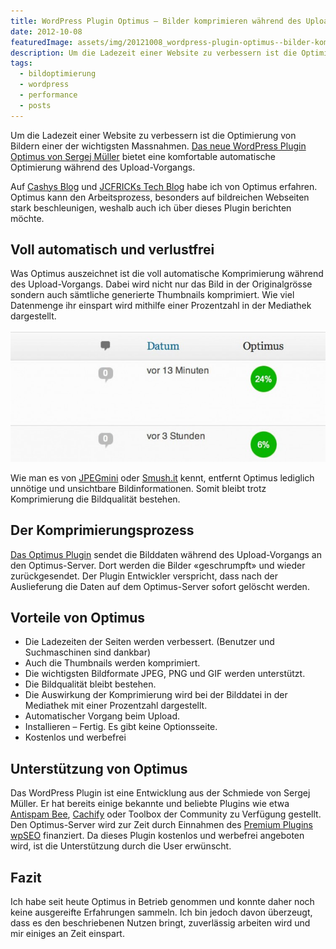 ```yaml
---
title: WordPress Plugin Optimus ­– Bilder komprimieren während des Upload-Vorgangs
date: 2012-10-08
featuredImage: assets/img/20121008_wordpress-plugin-optimus--bilder-komprimieren-waehrend-des-upload-vorgangs_0.jpg
description: Um die Ladezeit einer Website zu verbessern ist die Optimierung von Bildern einer der wichtigsten Massnahmen. Das neue WordPress Plugin Optimus von Sergej Müller bietet eine komfortable automatische Optimierung während des Upload-Vorgangs.
tags:
  - bildoptimierung
  - wordpress
  - performance
  - posts
---
```

Um die Ladezeit einer Website zu verbessern ist die Optimierung von Bildern einer der wichtigsten Massnahmen. [Das neue WordPress Plugin Optimus von Sergej Müller](http://wordpress.org/plugins/optimus/) bietet eine komfortable automatische Optimierung während des Upload-Vorgangs.

Auf [Cashys Blog](http://stadt-bremerhaven.de/optimus-bilder-fuer-blogs-optimieren/) und [JCFRICKs Tech Blog](http://www.ifrick.ch/2012/10/optimus-wordpress-plugin-bilder-automatisch-optimieren/) habe ich von Optimus erfahren. Optimus kann den Arbeitsprozess, besonders auf bildreichen Webseiten stark beschleunigen, weshalb auch ich über dieses Plugin berichten möchte.

## Voll automatisch und verlustfrei

Was Optimus auszeichnet ist die voll automatische Komprimierung während des Upload-Vorgangs. Dabei wird nicht nur das Bild in der Originalgrösse sondern auch sämtliche generierte Thumbnails komprimiert. Wie viel Datenmenge ihr einspart wird mithilfe einer Prozentzahl in der Mediathek dargestellt.

![Optimus Anzeige der Komprimierung in der Mediathek](assets/img/20121008_wordpress-plugin-optimus--bilder-komprimieren-waehrend-des-upload-vorgangs_1.jpg)

Wie man es von [JPEGmini](https://www.jpegmini.com/) oder [Smush.it](http://www.smushit.com/ysmush.it/) kennt, entfernt Optimus lediglich unnötige und unsichtbare Bildinformationen. Somit bleibt trotz Komprimierung die Bildqualität bestehen.

## Der Komprimierungsprozess

[Das Optimus Plugin](http://wordpress.org/plugins/optimus/) sendet die Bilddaten während des Upload-Vorgangs an den Optimus-Server. Dort werden die Bilder «geschrumpft» und wieder zurückgesendet. Der Plugin Entwickler verspricht, dass nach der Auslieferung die Daten auf dem Optimus-Server sofort gelöscht werden.

## Vorteile von Optimus

- Die Ladezeiten der Seiten werden verbessert. (Benutzer und Suchmaschinen sind dankbar)
- Auch die Thumbnails werden komprimiert.
- Die wichtigsten Bildformate JPEG, PNG und GIF werden unterstützt.
- Die Bildqualität bleibt bestehen.
- Die Auswirkung der Komprimierung wird bei der Bilddatei in der Mediathek mit einer Prozentzahl dargestellt.
- Automatischer Vorgang beim Upload.
- Installieren – Fertig. Es gibt keine Optionsseite.
- Kostenlos und werbefrei

## Unterstützung von Optimus

Das WordPress Plugin ist eine Entwicklung aus der Schmiede von Sergej Müller. Er hat bereits einige bekannte und beliebte Plugins wie etwa [Antispam Bee](http://wordpress.org/plugins/antispam-bee/), [Cachify](http://wordpress.org/plugins/cachify/) oder Toolbox der Community zu Verfügung gestellt. Den Optimus-Server wird zur Zeit durch Einnahmen des [Premium Plugins wpSEO](http://wpseo.de/) finanziert. Da dieses Plugin kostenlos und werbefrei angeboten wird, ist die Unterstützung durch die User erwünscht.

## Fazit

Ich habe seit heute Optimus in Betrieb genommen und konnte daher noch keine ausgereifte Erfahrungen sammeln. Ich bin jedoch davon überzeugt, dass es den beschriebenen Nutzen bringt, zuverlässig arbeiten wird und mir einiges an Zeit einspart.

